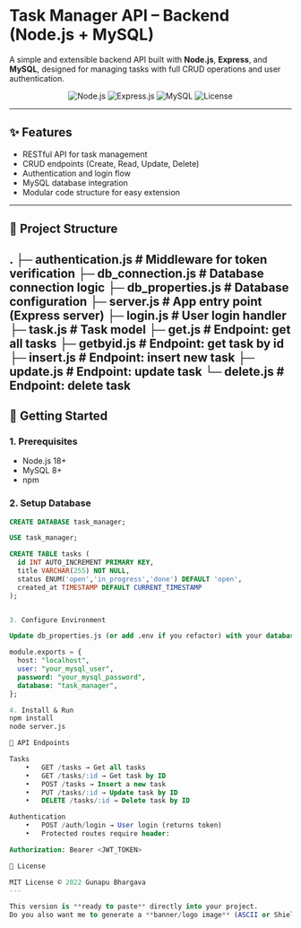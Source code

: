# Task Manager API – Backend (Node.js + MySQL)

A simple and extensible backend API built with **Node.js**, **Express**, and **MySQL**, designed for managing tasks with full CRUD operations and user authentication.

<p align="center">
  <img alt="Node.js" src="https://img.shields.io/badge/Node.js-18+-339933?logo=node.js&logoColor=white">
  <img alt="Express.js" src="https://img.shields.io/badge/Express.js-4.x-black?logo=express&logoColor=white">
  <img alt="MySQL" src="https://img.shields.io/badge/MySQL-8.x-4479A1?logo=mysql&logoColor=white">
  <img alt="License" src="https://img.shields.io/badge/License-MIT-blue">
</p>

---

## ✨ Features
- RESTful API for task management
- CRUD endpoints (Create, Read, Update, Delete)
- Authentication and login flow
- MySQL database integration
- Modular code structure for easy extension

---

## 📂 Project Structure
.
├─ authentication.js      # Middleware for token verification
├─ db_connection.js       # Database connection logic
├─ db_properties.js       # Database configuration
├─ server.js              # App entry point (Express server)
├─ login.js               # User login handler
├─ task.js                # Task model
├─ get.js                 # Endpoint: get all tasks
├─ getbyid.js             # Endpoint: get task by id
├─ insert.js              # Endpoint: insert new task
├─ update.js              # Endpoint: update task
└─ delete.js              # Endpoint: delete task
---

## 🚀 Getting Started

### 1. Prerequisites
- Node.js 18+  
- MySQL 8+  
- npm  

### 2. Setup Database
```sql
CREATE DATABASE task_manager;

USE task_manager;

CREATE TABLE tasks (
  id INT AUTO_INCREMENT PRIMARY KEY,
  title VARCHAR(255) NOT NULL,
  status ENUM('open','in_progress','done') DEFAULT 'open',
  created_at TIMESTAMP DEFAULT CURRENT_TIMESTAMP
);


3. Configure Environment

Update db_properties.js (or add .env if you refactor) with your database credentials:

module.exports = {
  host: "localhost",
  user: "your_mysql_user",
  password: "your_mysql_password",
  database: "task_manager",
};

4. Install & Run
npm install
node server.js

🔌 API Endpoints

Tasks
	•	GET /tasks → Get all tasks
	•	GET /tasks/:id → Get task by ID
	•	POST /tasks → Insert a new task
	•	PUT /tasks/:id → Update task by ID
	•	DELETE /tasks/:id → Delete task by ID

Authentication
	•	POST /auth/login → User login (returns token)
	•	Protected routes require header:

Authorization: Bearer <JWT_TOKEN>

📜 License

MIT License © 2022 Gunapu Bhargava
---

This version is **ready to paste** directly into your project.  
Do you also want me to generate a **banner/logo image** (ASCII or Shields-style) for the very top so it looks extra eye-catchy on GitHub?
